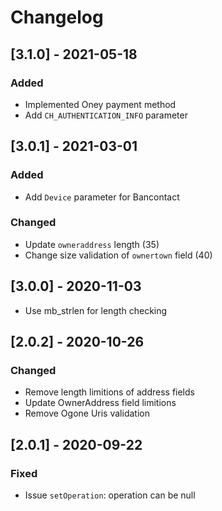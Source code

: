 # Changelog
## [3.1.0] - 2021-05-18
### Added
- Implemented Oney payment method
- Add `CH_AUTHENTICATION_INFO` parameter

## [3.0.1] - 2021-03-01
### Added
- Add `Device` parameter for Bancontact

### Changed
- Update `owneraddress` length (35)
- Change size validation of `ownertown` field (40)

## [3.0.0] - 2020-11-03
- Use mb_strlen for length checking

## [2.0.2] - 2020-10-26
### Changed
- Remove length limitions of address fields
- Update OwnerAddress field limitions
- Remove Ogone Uris validation

## [2.0.1] - 2020-09-22
### Fixed
- Issue `setOperation`: operation can be null
